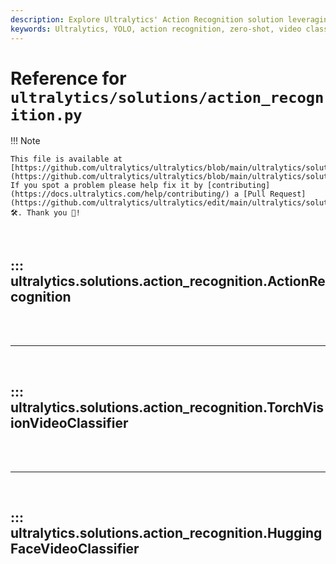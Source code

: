```yaml
---
description: Explore Ultralytics' Action Recognition solution leveraging YOLO for real-time action detection and video classification.
keywords: Ultralytics, YOLO, action recognition, zero-shot, video classification, Hugging Face, computer vision, real-time action detection, AI solutions, machine learning
---
```


# Reference for `ultralytics/solutions/action_recognition.py`

!!! Note

    This file is available at [https://github.com/ultralytics/ultralytics/blob/main/ultralytics/solutions/action_recognition.py](https://github.com/ultralytics/ultralytics/blob/main/ultralytics/solutions/action_recognition.py). If you spot a problem please help fix it by [contributing](https://docs.ultralytics.com/help/contributing/) a [Pull Request](https://github.com/ultralytics/ultralytics/edit/main/ultralytics/solutions/action_recognition.py) 🛠️. Thank you 🙏!

<br>

## ::: ultralytics.solutions.action_recognition.ActionRecognition

<br><br><hr><br>

## ::: ultralytics.solutions.action_recognition.TorchVisionVideoClassifier

<br><br><hr><br>

## ::: ultralytics.solutions.action_recognition.HuggingFaceVideoClassifier

<br><br>
